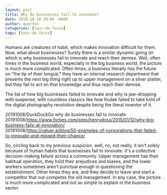 ```yaml
---
layout: post
title: Why do businesses fail to innovate?
date: 2019-10-10 19:04 -0500
author: quorten
categories: [tour-de-force]
tags: [tour-de-force]
---
```


Humans are creatures of habit, which makes innovation difficult for
them.  Now, what about businesses?  Surely there is a similar dynamic
going on which is why businesses fail to innovate and reach their
demise.  Well, often times in the business world, especially in the
big business world, the picture is much more complicated.  Often
times, a business literally has the future on "the tip of their
tongue," they have an internal research department that presents the
next big thing right up to upper management on a silver platter, but
they fail to act on that knowledge and thus reach their demise.

The list of how big businesses failed to innovate and why is
jaw-dropping with suspense, with countless classics like how Kodak
failed to take hold of the digital photography revolution despite
being the literal inventor of it.

<!-- more -->

20191008/DuckDuckGo why do businesses fail to innovate  
20191008/https://www.forbes.com/sites/henrydoss/2015/01/12/why-big-business-fails-at-innovation/  
20191008/https://valuer.ai/blog/50-examples-of-corporations-that-failed-to-innovate-and-missed-their-chance/

So, circling back to my previous suspicion, well, no, not really, it
isn't solely because of human habits that businesses fail to innovate.
It's a collective decision-making failure across a community.  Upper
management has their habitual operation, they hold their prejudices
and biases, and the lower workers sometimes aren't punctual enough in
questioning the establishment.  Other times they are, and they decide
to leave and start a competitor that out-competes the old management.
In any case, the picture is much more complicated and not so simple to
explain in the business sector.
